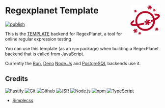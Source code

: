 # Regexplanet Template [<img align="right" alt="RegexPlanet icon" height="96" src="static/favicon.svg" />](http://www.regexplanet.com/)

[![publish](https://github.com/regexplanet/regexplanet-template/actions/workflows/publish.yaml/badge.svg)](https://github.com/regexplanet/regexplanet-template/actions/workflows/publish.yaml)

This is the [TEMPLATE](https://www.template.example.com/) backend for RegexPlanet, a tool for online regular expression testing.

You can use this template (as an `npm` package) when building a RegexPlanet backend that is called from JavaScript.

Currently the [Bun](https://github.com/regexplanet/regexplanet-bun), [Deno](https://github.com/regexplanet/regexplanet-deno) [Node.Js](https://github.com/regexplanet/regexplanet-nodejs) and [PostgreSQL](https://github.com/regexplanet/regexplanet-postgresql) backends use it.

## Credits

[![Fastify](https://www.vectorlogo.zone/logos/fastifyio/fastifyio-ar21.svg)](https://fastify.dev/ "Application server")
[![Git](https://www.vectorlogo.zone/logos/git-scm/git-scm-ar21.svg)](https://git-scm.com/ "Version control")
[![Github](https://www.vectorlogo.zone/logos/github/github-ar21.svg)](https://github.com/ "Code hosting")
[![JSR](https://www.vectorlogo.zone/logos/jsrio/jsrio-ar21.svg)](https://jsr.io/ "NPM package hosting")
[![Node.js](https://www.vectorlogo.zone/logos/nodejs/nodejs-ar21.svg)](https://nodejs.org/ "Application Server")
[![npm](https://www.vectorlogo.zone/logos/npmjs/npmjs-ar21.svg)](https://www.npmjs.com/ "JS Package Management")
[![TypeScript](https://www.vectorlogo.zone/logos/typescriptlang/typescriptlang-ar21.svg)](https://www.typescriptlang.org/ "Programming Language")

* [Simplecss](https://simplecss.org/)

